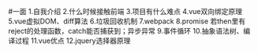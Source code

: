 #一面
1.自我介绍
2.什么时候接触前端
3.项目有什么难点
4.vue双向绑定原理
5.vue虚拟DOM、diff算法
6.垃圾回收机制
7.webpack
8.promise 若then里有reject的处理函数，catch能否捕获到；异步异常
9.事件循环
10.抽象语法树、编译过程
11.vue优点
12.jquery选择器原理

